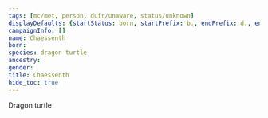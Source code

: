 ```yaml
---
tags: [mc/met, person, dufr/unaware, status/unknown]
displayDefaults: {startStatus: born, startPrefix: b., endPrefix: d., endStatus: died}
campaignInfo: []
name: Chaessenth
born:
species: dragon turtle
ancestry:
gender:
title: Chaessenth
hide_toc: true
---
```



Dragon turtle